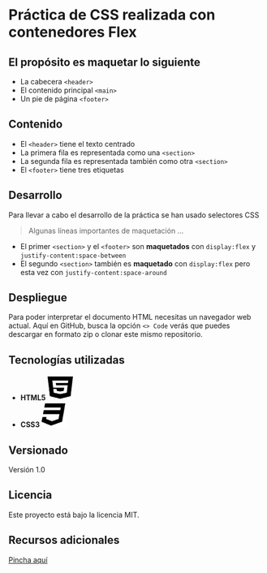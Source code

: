 # Práctica de CSS realizada con contenedores Flex

## El propósito es maquetar lo siguiente

* La cabecera `<header>`
* El contenido principal `<main>`
* Un pie de página `<footer>`

## Contenido

* El `<header>` tiene el texto centrado
* La primera fila es representada como una `<section>`
* La segunda fila es representada también como otra `<section>`
* El `<footer>` tiene tres etiquetas

## Desarrollo

Para llevar a cabo el desarrollo de la práctica se han usado selectores CSS

> Algunas líneas importantes de maquetación ...

* El primer `<section>` y el `<footer>` son **maquetados** con `display:flex` y `justify-content:space-between`
* El segundo `<section>` también es **maquetado** con `display:flex` pero esta vez con `justify-content:space-around`

## Despliegue

Para poder interpretar el documento HTML necesitas un navegador web actual. Aquí en GitHub, busca la opción `<> Code` verás que puedes descargar en formato zip o clonar este mismo repositorio.

## Tecnologías utilizadas

* **HTML5** <img src="/media/html5-brands-solid.svg" alt="HTML5" width="50" height="50">
* **CSS3** <img src="/media/css3-brands-solid.svg" alt="CSS3" width="50" height="50">

## Versionado

Versión 1.0

## Licencia

Este proyecto está bajo la licencia MIT.

## Recursos adicionales

[Pincha aquí](https://github.com/MSBYSergio)

